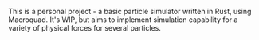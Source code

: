 This is a personal project - a basic particle simulator written in Rust, using Macroquad. It's WIP, but aims to implement simulation capability for a variety of physical forces for several particles. 
